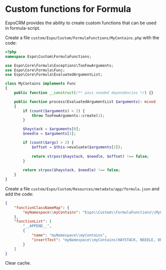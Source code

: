 # Custom functions for Formula

EspoCRM provides the ability to create custom functions that can be used in formula-script. 

Create a file `custom/Espo/Custom/FormulaFunctions/MyContains.php` with the code:

```php
<?php
namespace Espo\Custom\FormulaFunctions;

use Espo\Core\Formula\Exceptions\TooFewArguments;
use Espo\Core\Formula\Func;
use Espo\Core\Formula\EvaluatedArgumentList;

class MyContains implements Func
{
    public function __construct(/** pass needed dependencies */) {}

    public function process(EvaluatedArgumentList $arguments): mixed
    {
        if (count($arguments) < 2) {
            throw TooFewArguments::create(1);
        }

        $haystack = $arguments[0];
        $needle = $arguments[1];

        if (count($args) > 2) {
            $offset = $this->evaluate($arguments[2]);
            
            return strpos($haystack, $needle, $offset) !== false;
        }
                
        return strpos($haystack, $needle) !== false;
    }
}
```

Create a file `custom/Espo/Custom/Resources/metadata/app/formula.json` and add the code:

```json
{
    "functionClassNameMap": {
        "myNamespace\\myContains": "Espo\\Custom\\FormulaFunctions\\MyContains"
    },
    "functionList": [
        "__APPEND__",
        {
            "name": "myNamespace\\myContains",
            "insertText": "myNamespace\\myContains(HAYSTACK, NEEDLE, OFFSET)"
        }
    ]
}
```

Clear cache.

